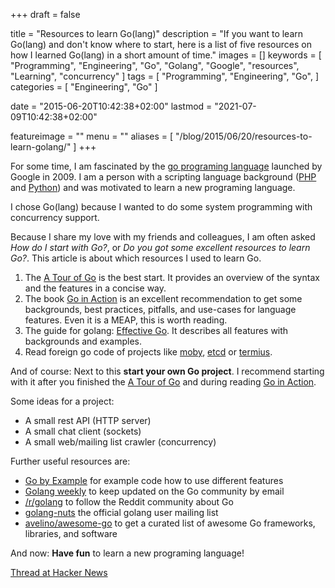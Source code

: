 +++
draft = false

title = "Resources to learn Go(lang)"
description = "If you want to learn Go(lang) and don't know where to start, here is a list of five resources on how I learned Go(lang) in a short amount of time."
images = []
keywords = [
    "Programming",
    "Engineering",
    "Go",
    "Golang",
    "Google",
    "resources",
    "Learning",
    "concurrency"
]
tags = [
    "Programming",
    "Engineering",
    "Go",
]
categories = [
    "Engineering",
    "Go"
]

date = "2015-06-20T10:42:38+02:00"
lastmod = "2021-07-09T10:42:38+02:00"

featureimage = ""
menu = ""
aliases = [
    "/blog/2015/06/20/resources-to-learn-golang/"
]
+++

For some time, I am fascinated by the [go programing language](https://golang.org/ "Go(lang) programing language") launched by Google in 2009.
I am a person with a scripting language background ([PHP](https://www.php.net/ "PHP programing language") and [Python](https://www.python.org/ "Python programing language")) and was motivated to learn a new programing language.

I chose Go(lang) because I wanted to do some system programming with concurrency support.

Because I share my love with my friends and colleagues, I am often asked *How do I start with Go?*, or *Do you got some excellent resources to learn Go?*.
This article is about which resources I used to learn Go.

<!--more-->

1. The [A Tour of Go](https://tour.golang.org/ "Official A Tour of Go") is the best start. It provides an overview of the syntax and the features in a concise way.
2. The book [Go in Action](https://www.goinactionbook.com/ "Go in Action Book") is an excellent recommendation to get some backgrounds, best practices, pitfalls, and use-cases for language features. Even it is a MEAP, this is worth reading.
3. The guide for golang: [Effective Go](https://golang.org/doc/effective_go.html "Official Effective Go Guide"). It describes all features with backgrounds and examples.
4. Read foreign go code of projects like [moby](https://github.com/moby/moby "moby project at GitHub"), [etcd](https://github.com/etcd-io/etcd "etcd project at GitHub") or [termius](https://github.com/kelseyhightower/terminus "terminus project at GitHub").

And of course: Next to this **start your own Go project**.
I recommend starting with it after you finished the [A Tour of Go](https://tour.golang.org/ "Official A Tour of Go") and during reading [Go in Action](https://www.goinactionbook.com/ "Go in Action Book").

Some ideas for a project:

* A small rest API (HTTP server)
* A small chat client (sockets)
* A small web/mailing list crawler (concurrency)

Further useful resources are:

* [Go by Example](https://gobyexample.com/ "Go by Example") for example code how to use different features
* [Golang weekly](https://golangweekly.com/ "Golang weekly newsletter") to keep updated on the Go community by email
* [/r/golang](https://www.reddit.com/r/golang "golang subreddit") to follow the Reddit community about Go
* [golang-nuts](https://groups.google.com/forum/#!forum/golang-nuts "golang-nuts mailing list") the official golang user mailing list
* [avelino/awesome-go](https://github.com/avelino/awesome-go "awesome-go repository at GitHub") to get a curated list of awesome Go frameworks, libraries, and software

And now: **Have fun** to learn a new programing language!

[Thread at Hacker News](https://news.ycombinator.com/item?id=9751121 "Discuss Resources to learn Go(lang) on HackerNews")
